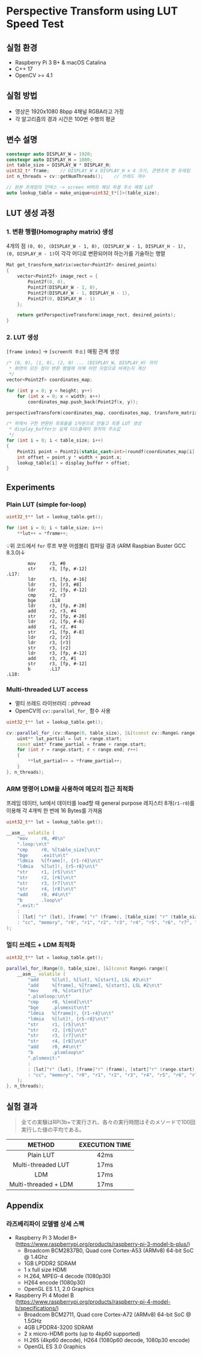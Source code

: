 # Perspective Transform using LUT Speed Test

## 실험 환경
- Raspberry Pi 3 B+ & macOS Catalina
- C++ 17
- OpenCV >= 4.1

## 실험 방법
- 영상은 1920x1080 8bpp 4채널 RGBA라고 가정
- 각 알고리즘의 경과 시간은 100번 수행의 평균

## 변수 설명
```C++
constexpr auto DISPLAY_W = 1920;
constexpr auto DISPLAY_H = 1080;
int table_size = DISPLAY_W * DISPLAY_H;
uint32_t* frame;    // DISPLAY_W x DISPLAY_H x 4 크기, 콘텐츠의 한 프레임
int n_threads = cv::getNumThreads();    // 쓰레드 개수

// 원본 프레임의 인덱스 -> screen 버퍼의 해당 픽셀 주소 매핑 LUT
auto lookup_table = make_unique<uint32_t*[]>(table_size);
```

## LUT 생성 과정

### 1. 변환 행렬(Homography matrix) 생성
4개의 점 `(0, 0), (DISPLAY_W - 1, 0), (DISPLAY_W - 1, DISPLAY_H - 1), (0, DISPLAY_H - 1)`이 각각 어디로 변환되어야 하는가를 기술하는 행렬
```C++
Mat get_transform_matrix(vector<Point2f> desired_points)
{
    vector<Point2f> image_rect = {
        Point2f(0, 0),
        Point2f(DISPLAY_W - 1, 0),
        Point2f(DISPLAY_W - 1, DISPLAY_H - 1),
        Point2f(0, DISPLAY_H - 1)
    };

    return getPerspectiveTransform(image_rect, desired_points);
}
```

### 2. LUT 생성
`[frame index]` -> `[screen의 주소]` 매핑 관계 생성
```C++
/* (0, 0), (1, 0), (2, 0) ... (DISPLAY_W, DISPLAY_H) 까지
 * 화면의 모든 점이 변환 행렬에 의해 어떤 지점으로 바뀌는지 계산
 */
vector<Point2f> coordinates_map;

for (int y = 0; y < height; y++)
    for (int x = 0; x < width; x++)
        coordinates_map.push_back(Point2f(x, y));

perspectiveTransform(coordinates_map, coordinates_map, transform_matrix);

/* 위에서 구한 변환된 좌표들을 1차원으로 만들고 최종 LUT 생성
 * display_buffer는 실제 디스플레이 장치의 주소값
 */
for (int i = 0; i < table_size; i++)
{
    Point2i point = Point2i(static_cast<int>(roundf(coordinates_map[i].x)), static_cast<int>(roundf(coordinates_map[i].y)));
    int offset = point.y * width + point.x;
    lookup_table[i] = display_buffer + offset;
}
```

## Experiments

### Plain LUT (simple for-loop)
```C++
uint32_t** lut = lookup_table.get();

for (int i = 0; i < table_size; i++)
    **lut++ = *frame++;
```
💡위 코드에서 `for` 루프 부분 어셈블리 컴파일 결과 (ARM Raspbian Buster GCC 8.3.0)↓
```ASM
        mov     r3, #0
        str     r3, [fp, #-12]
.L17:
        ldr     r3, [fp, #-16]
        ldr     r3, [r3, #8]
        ldr     r2, [fp, #-12]
        cmp     r2, r3
        bge     .L18
        ldr     r3, [fp, #-20]
        add     r2, r3, #4
        str     r2, [fp, #-20]
        ldr     r2, [fp, #-8]
        add     r1, r2, #4
        str     r1, [fp, #-8]
        ldr     r2, [r2]
        ldr     r3, [r3]
        str     r3, [r2]
        ldr     r3, [fp, #-12]
        add     r3, r3, #1
        str     r3, [fp, #-12]
        b       .L17
.L18:
```

### Multi-threaded LUT access
- 멀티 쓰레드 라이브러리 : pthread
- OpenCV의 `cv::parallel_for_` 함수 사용
```C++
uint32_t** lut = lookup_table.get();

cv::parallel_for_(cv::Range(0, table_size), [&](const cv::Range& range){
    uint** lut_partial = lut + range.start;
    const uint* frame_partial = frame + range.start;
    for (int r = range.start; r < range.end; r++)
    {
        **lut_partial++ = *frame_partial++;
    }
}, n_threads);
```

### ARM 명령어 LDM을 사용하여 메모리 접근 최적화
프레임 데이터, lut에서 데이터를 load할 때 general purpose 레지스터 8개(`r1-r8`)를 이용해 각 4개씩 한 번에 16 Bytes를 가져옴
```C++
uint32_t** lut = lookup_table.get();

__asm__ volatile (
    "mov     r0, #0\n"
    ".loop:\n\t"
    "cmp     r0, %[table_size]\n\t"
    "bge     .exit\n\t"
    "ldmia   %[frame]!, {r1-r4}\n\t"
    "ldmia   %[lut]!, {r5-r8}\n\t"
    "str     r1, [r5]\n\t"
    "str     r2, [r6]\n\t"
    "str     r3, [r7]\n\t"
    "str     r4, [r8]\n\t"
    "add     r0, #4\n\t"
    "b       .loop\n"
    ".exit:"
    :
    : [lut] "r" (lut), [frame] "r" (frame), [table_size] "r" (table_size)
    : "cc", "memory", "r0", "r1", "r2", "r3", "r4", "r5", "r6", "r7", "r8"
);
```

### 멀티 쓰레드 + LDM 최적화
```C++
uint32_t** lut = lookup_table.get();

parallel_for_(Range(0, table_size), [&](const Range& range){
    __asm__ volatile (
        "add     %[lut], %[lut], %[start], LSL #2\n\t"
        "add     %[frame], %[frame], %[start], LSL #2\n\t"
        "mov     r0, %[start]\n"
        ".plsmloop:\n\t"
        "cmp     r0, %[end]\n\t"
        "bge     .plsmexit\n\t"
        "ldmia   %[frame]!, {r1-r4}\n\t"
        "ldmia   %[lut]!, {r5-r8}\n\t"
        "str     r1, [r5]\n\t"
        "str     r2, [r6]\n\t"
        "str     r3, [r7]\n\t"
        "str     r4, [r8]\n\t"
        "add     r0, #4\n\t"
        "b       .plsmloop\n"
        ".plsmexit:"
        :
        : [lut]"r" (lut), [frame]"r" (frame), [start]"r" (range.start), [end]"r" (range.end)
        : "cc", "memory", "r0", "r1", "r2", "r3", "r4", "r5", "r6", "r7", "r8"
    );
}, n_threads);
```

## 실험 결과
> 全ての実験はRPi3b+で実行され、各々の実行時間はそのメソードで100回実行した値の平均である。

|        METHOD        | EXECUTION TIME |
|:--------------------:|:--------------:|
|       Plain LUT      |      42ms      |
|  Multi-threaded LUT  |      17ms      |
|          LDM         |      17ms      |
| Multi-threaded + LDM |      17ms      |

## Appendix
### 라즈베리파이 모델별 상세 스펙
- Raspberry Pi 3 Model B+ (<https://www.raspberrypi.org/products/raspberry-pi-3-model-b-plus/>)
    - Broadcom BCM2837B0, Quad core Cortex-A53 (ARMv8) 64-bit SoC @ 1.4Ghz
    - 1GB LPDDR2 SDRAM
    - 1 x full size HDMI
    - H.264, MPEG-4 decode (1080p30)
    - H264 encode (1080p30)
    - OpenGL ES 1.1, 2.0 Graphics
- Raspberry Pi 4 Model B (<https://www.raspberrypi.org/products/raspberry-pi-4-model-b/specifications/>)
    - Broadcom BCM2711, Quad core Cortex-A72 (ARMv8) 64-bit SoC @ 1.5GHz
    - 4GB LPDDR4-3200 SDRAM
    - 2 x micro-HDMI ports (up to 4kp60 supported)
    - H.265 (4kp60 decode), H264 (1080p60 decode, 1080p30 encode)
    - OpenGL ES 3.0 Graphics